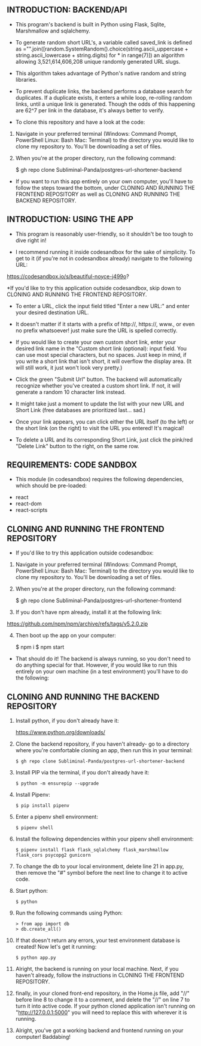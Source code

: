 ## INTRODUCTION: BACKEND/API

- This program's backend is built in Python using Flask, Sqlite, Marshmallow and sqlalchemy.

- To generate random short URL's, a variable called saved_link is defined as ="".join([random.SystemRandom().choice(string.ascii_uppercase + string.ascii_lowercase + string.digits) for * in range(7)]) an algorithm allowing 3,521,614,606,208 unique randomly generated URL slugs.

* This algorithm takes advantage of Python's native random and string libraries.

- To prevent duplicate links, the backend performs a database search for duplicates. If a duplicate exists, it enters a while loop, re-rolling random links, until a unique link is generated. Though the odds of this happening are 62^7 per link in the database, it's always better to verify.

- To clone this repository and have a look at the code:

1.  Navigate in your preferred terminal (Windows: Command Prompt, PowerShell Linux: Bash Mac: Terminal) to the directory you would like to clone my repository to. You'll be downloading a set of files.

2.  When you're at the proper directory, run the following command:

    \$ gh repo clone Subliminal-Panda/postgres-url-shortener-backend

- If you want to run this app entirely on your own computer, you'll have to follow the steps toward the bottom, under CLONING AND RUNNING THE FRONTEND REPOSITORY as well as CLONING AND RUNNING THE BACKEND REPOSITORY.

## INTRODUCTION: USING THE APP

- This program is reasonably user-friendly, so it shouldn't be too tough to dive right in!

- I recommend running it inside codesandbox for the sake of simplicity. To get to it (if you're not in codesandbox already) navigate to the following URL:

https://codesandbox.io/s/beautiful-noyce-j499o?

\*If you'd like to try this application outside codesandbox, skip down to CLONING AND RUNNING THE FRONTEND REPOSITORY.

- To enter a URL, click the input field titled "Enter a new URL:" and enter your desired destination URL.

- It doesn't matter if it starts with a prefix of http://, https://, www., or even no prefix whatsoever! just make sure the URL is spelled correctly.

- If you would like to create your own custom short link, enter your desired link name in the "Custom short link (optional): input field. You can use most special characters, but no spaces. Just keep in mind, if you write a short link that isn't short, it will overflow the display area. (It will still work, it just won't look very pretty.)

- Click the green "Submit Url" button. The backend will automatically recognize whether you've created a custom short link. If not, it will generate a random 10 character link instead.

- It might take just a moment to update the list with your new URL and Short Link (free databases are prioritized last... sad.)

- Once your link appears, you can click either the URL itself (to the left) or the short link (on the right) to visit the URL you entered! It's magical!

- To delete a URL and its corresponding Short Link, just click the pink/red "Delete Link" button to the right, on the same row.

## REQUIREMENTS: CODE SANDBOX

- This module (in codesandbox) requires the following dependencies, which should be pre-loaded:

* react
* react-dom
* react-scripts

## CLONING AND RUNNING THE FRONTEND REPOSITORY

- If you'd like to try this application outside codesandbox:

1.  Navigate in your preferred terminal (Windows: Command Prompt, PowerShell Linux: Bash Mac: Terminal) to the directory you would like to clone my repository to. You'll be downloading a set of files.

2.  When you're at the proper directory, run the following command:

    \$ gh repo clone Subliminal-Panda/postgres-url-shortener-frontend

3.  If you don't have npm already, install it at the following link:

https://github.com/npm/npm/archive/refs/tags/v5.2.0.zip

4.  Then boot up the app on your computer:

    $ npm i
    $ npm start

- That should do it! The backend is always running, so you don't need to do anything special for that. However, if you would like to run this entirely on your own machine (in a test environment) you'll have to do the following:

## CLONING AND RUNNING THE BACKEND REPOSITORY

1.  Install python, if you don't already have it:

    https://www.python.org/downloads/

2.  Clone the backend repository, if you haven't already- go to a directory where you're comfortable cloning an app, then run this in your terminal:

        $ gh repo clone Subliminal-Panda/postgres-url-shortener-backend

3.  Install PIP via the terminal, if you don't already have it:

        $ python -m ensurepip --upgrade

4.  Install Pipenv:

        $ pip install pipenv

5.  Enter a pipenv shell environment:

        $ pipenv shell

6.  Install the following dependencies within your pipenv shell environment:

        $ pipenv install flask flask_sqlalchemy flask_marshmallow flask_cors psycopg2 gunicorn

7.  To change the db to your local environment, delete line 21 in app.py, then remove the "#" symbol before the next line to change it to active code.

8.  Start python:

        $ python

9.  Run the following commands using Python:

        > from app import db
        > db.create_all()

10. If that doesn't return any errors, your test environment database is created! Now let's get it running:

        $ python app.py

11. Alright, the backend is running on your local machine. Next, if you haven't already, follow the instructions in CLONING THE FRONTEND REPOSITORY.

12. finally, in your cloned front-end repository, in the Home.js file, add "//" before line 8 to change it to a comment, and delete the "//" on line 7 to turn it into active code. If your python cloned application isn't running on "http://127.0.0.1:5000" you will need to replace this with wherever it is running.

13. Alright, you've got a working backend and frontend running on your computer! Baddabing!
